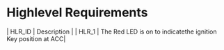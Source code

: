 # Highlevel Requirements
| HLR_ID | Description |
| HLR_1 | The Red LED is on to indicatethe ignition Key position at ACC| 
